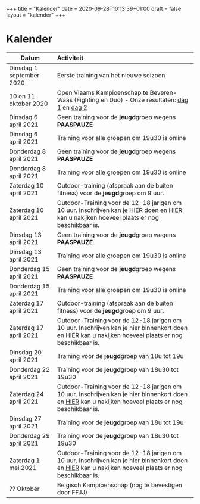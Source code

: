 +++ 
title = "Kalender"
date = 2020-09-28T10:13:39+01:00 
draft = false 
layout = "kalender"
+++

# Kalender

| Datum                                     | Activiteit                                                                                       |
| ------------------------------------------|:-------------------------------------------------------------------------------------------------|
| Dinsdag 1 september 2020                  | Eerste training van het nieuwe seizoen                                                           | 
| 10 en 11 oktober 2020                      | Open Vlaams Kampioenschap te Beveren-Waas (Fighting en Duo) - Onze resultaten: [dag 1](https://www.jujitsukeerbergen.be/nieuws/2020/10/10/open-vlaams-kampioenschap-ju-jitsu-2020---dag-1/) en [dag 2](https://www.jujitsukeerbergen.be/nieuws/2020/10/11/open-vlaams-kampioenschap-ju-jitsu-2020---dag-2/)                                      |
|Dinsdag 6 april 2021|Geen training voor de **jeugd**groep wegens **PAASPAUZE**|
|Dinsdag 6 april 2021|Training voor alle groepen om 19u30 is online|
|Donderdag 8 april 2021|Geen training voor de **jeugd**groep wegens **PAASPAUZE**|
|Donderdag 8 april 2021|Training voor alle groepen om 19u30 is online|
|Zaterdag 10 april 2021|Outdoor-training (afspraak aan de buiten fitness) voor de **jeugd**groep om 9 uur.|
|Zaterdag 10 april 2021|Outdoor-Training voor de 12-18 jarigen om 10 uur. Inschrijven kan je [HIER](https://forms.gle/LxSSa1UPZ5g9Am548) doen en [HIER](https://docs.google.com/spreadsheets/d/e/2PACX-1vTt0cXcVCAwGQIrvlfOP5QAPXq4vguWz3Jda8E-GeBimTC30aTMs6pmLBcLXje42J4j3yeFY0v4B646/pubhtml?gid=547506106&single=true) kan u nakijken hoeveel plaats er nog beschikbaar is.|
|Dinsdag 13 april 2021|Geen training voor de **jeugd**groep wegens **PAASPAUZE**|
|Dinsdag 13 april 2021|Training voor alle groepen om 19u30 is online|
|Donderdag 15 april 2021|Geen training voor de **jeugd**groep wegens **PAASPAUZE**|
|Donderdag 15 april 2021|Training voor alle groepen om 19u30 is online|
|Zaterdag 17 april 2021|Outdoor-training (afspraak aan de buiten fitness) voor de **jeugd**groep om 9 uur.|
|Zaterdag 17 april 2021|Outdoor-Training voor de 12-18 jarigen om 10 uur. Inschrijven kan je hier binnenkort doen en [HIER](https://docs.google.com/spreadsheets/d/e/2PACX-1vTt0cXcVCAwGQIrvlfOP5QAPXq4vguWz3Jda8E-GeBimTC30aTMs6pmLBcLXje42J4j3yeFY0v4B646/pubhtml?gid=547506106&single=true) kan u nakijken hoeveel plaats er nog beschikbaar is.|
|Dinsdag 20 april 2021|Training voor de **jeugd**groep van 18u tot 19u|
|Donderdag 22 april 2021|Training voor de **jeugd**groep van 18u30 tot 19u30|
|Zaterdag 24 april 2021|Outdoor-Training voor de 12-18 jarigen om 10 uur. Inschrijven kan je hier binnenkort doen en [HIER](https://docs.google.com/spreadsheets/d/e/2PACX-1vTt0cXcVCAwGQIrvlfOP5QAPXq4vguWz3Jda8E-GeBimTC30aTMs6pmLBcLXje42J4j3yeFY0v4B646/pubhtml?gid=547506106&single=true) kan u nakijken hoeveel plaats er nog beschikbaar is.|
|Dinsdag 27 april 2021|Training voor de **jeugd**groep van 18u tot 19u|
|Donderdag 29 april 2021|Training voor de **jeugd**groep van 18u30 tot 19u30|
|Zaterdag 1 mei 2021|Outdoor-Training voor de 12-18 jarigen om 10 uur. Inschrijven kan je hier binnenkort doen en [HIER](https://docs.google.com/spreadsheets/d/e/2PACX-1vTt0cXcVCAwGQIrvlfOP5QAPXq4vguWz3Jda8E-GeBimTC30aTMs6pmLBcLXje42J4j3yeFY0v4B646/pubhtml?gid=547506106&single=true) kan u nakijken hoeveel plaats er nog beschikbaar is.|
|?? Oktober                                    | Belgisch Kampioenschap (nog te bevestigen door FFJJ)                                             |